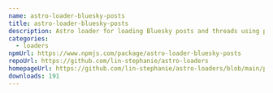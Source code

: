 ```yaml
---
name: astro-loader-bluesky-posts
title: astro-loader-bluesky-posts
description: Astro loader for loading Bluesky posts and threads using post URLs or AT-URIs.
categories:
  - loaders
npmUrl: https://www.npmjs.com/package/astro-loader-bluesky-posts
repoUrl: https://github.com/lin-stephanie/astro-loaders
homepageUrl: https://github.com/lin-stephanie/astro-loaders/blob/main/packages/astro-loader-bluesky-posts/
downloads: 191
---
```

